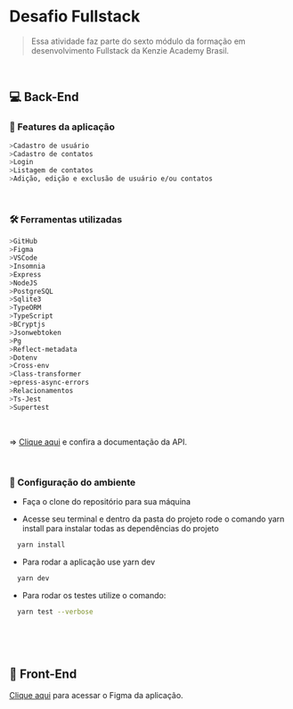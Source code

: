 # Desafio Fullstack

> Essa atividade faz parte do sexto módulo da formação em desenvolvimento Fullstack da Kenzie Academy Brasil.
 <br />
 
## 💻 Back-End

### 🧱 Features da aplicação
```bash
>Cadastro de usuário
>Cadastro de contatos
>Login
>Listagem de contatos
>Adição, edição e exclusão de usuário e/ou contatos
```

&nbsp;
### 🛠 Ferramentas utilizadas
```bash
>GitHub
>Figma
>VSCode
>Insomnia
>Express
>NodeJS
>PostgreSQL
>Sqlite3
>TypeORM
>TypeScript
>BCryptjs
>Jsonwebtoken
>Pg
>Reflect-metadata
>Dotenv
>Cross-env
>Class-transformer
>epress-async-errors
>Relacionamentos
>Ts-Jest
>Supertest
```

&nbsp;

 => [Clique aqui](https://doc-nine.vercel.app/) e confira a documentação da API.
 <br />
 
 &nbsp;

### 🔧 Configuração do ambiente


* Faça o clone do repositório para sua máquina

* Acesse seu terminal e dentro da pasta do projeto rode o comando yarn install para instalar todas as dependências do projeto

```bash
  yarn install
```

* Para rodar a aplicação use yarn dev 

```bash
  yarn dev
```

* Para rodar os testes utilize o comando:
```bash
  yarn test --verbose
```

<br />
 
 
&nbsp;
## 💅 Front-End
[Clique aqui](https://www.figma.com/file/0jy9WmPJwm0c6v5wEnYAKI/Untitled?node-id=0%3A1&t=E0Zn7fSJjztwNawO-0) para acessar o Figma da aplicação.


<br />

